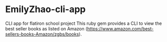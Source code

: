 # EmilyZhao-cli-app
CLI app for flatiron school project
This ruby gem provides a CLI to view the best seller books as listed on Amazon (https://www.amazon.com/best-sellers-books-Amazon/zgbs/books). 
